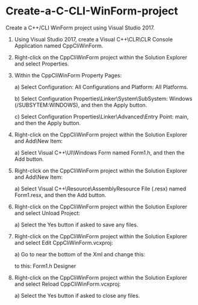 # Create-a-C-CLI-WinForm-project
Create a C++/CLI WinForm project using Visual Studio 2017.
1) Using Visual Studio 2017, create a Visual C++\CLR\CLR Console Application named CppCliWinForm.

2) Right-click on the CppCliWinForm project within the Solution Explorer and select Properties.

3) Within the CppCliWinForm Property Pages:

   a) Select Configuration: All Configurations and Platform: All Platforms.
   
   b) Select Configuration Properties\Linker\System\SubSystem: Windows (/SUBSYTEM:WINDOWS), and then the Apply button.
   
   c) Select Configuration Properties\Linker\Advanced\Entry Point: main, and then the Apply button.
   
4) Right-click on the CppCliWinForm project within the Solution Explorer and Add\New Item:

   a) Select Visual C++\UI\Windows Form named Form1.h, and then the Add button.

5) Right-click on the CppCliWinForm project within the Solution Explorer and Add\New Item:

   a) Select Visual C++\Resource\AssemblyResource File (.resx) named Form1.resx, and then the Add button.

6) Right-click on the CppCliWinForm project within the Solution Explorer and select Unload Project:

   a) Select the Yes button if asked to save any files.
   
7) Right-click on the CppCliWinForm project within the Solution Explorer and select Edit CppCliWinForm.vcxproj:
   
   a) Go to near the bottom of the Xml and change this:
        <ItemGroup>
         <EmbeddedResource Include="Form1.resx" />
        </ItemGroup>

     to this:
       <ItemGroup>
        <EmbeddedResource Include="Form1.resx">
          <DependentUpon>Form1.h</DependentUpon>
          <SubType>Designer</SubType>
        </EmbeddedResource>
      </ItemGroup>

8) Right-click on the CppCliWinForm project within the Solution Explorer and select Reload CppCliWinForm.vcxproj:

   a) Select the Yes button if asked to close any files.
